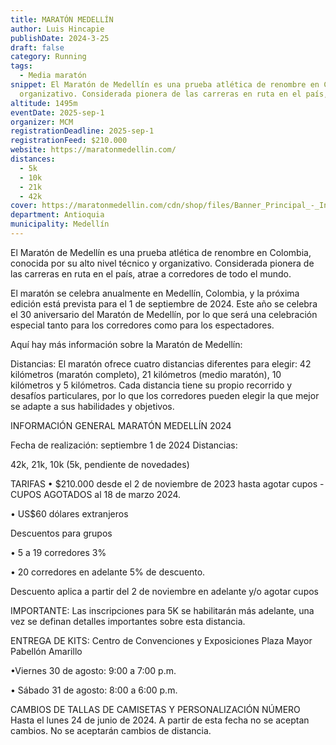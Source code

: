 ```yaml
---
title: MARATÓN MEDELLÍN
author: Luis Hincapie
publishDate: 2024-3-25
draft: false
category: Running
tags:
  - Media maratón
snippet: El Maratón de Medellín es una prueba atlética de renombre en Colombia, conocida por su alto nivel técnico y
  organizativo. Considerada pionera de las carreras en ruta en el país, atrae a corredores de todo el mundo.
altitude: 1495m
eventDate: 2025-sep-1
organizer: MCM
registrationDeadline: 2025-sep-1
registrationFeed: $210.000
website: https://maratonmedellin.com/
distances:
  - 5k
  - 10k
  - 21k
  - 42k
cover: https://maratonmedellin.com/cdn/shop/files/Banner_Principal_-_Inscripciones_cerradas_a55b6231-2de2-46e9-8a54-52fbe8072041_2048x.png?v=1710781704
department: Antioquia
municipality: Medellín
---
```


El Maratón de Medellín es una prueba atlética de renombre en Colombia, conocida por su alto nivel técnico y
organizativo. Considerada pionera de las carreras en ruta en el país, atrae a corredores de todo el mundo.

El maratón se celebra anualmente en Medellín, Colombia, y la próxima edición está prevista para el 1 de septiembre de 2024. Este año se celebra el 30 aniversario del Maratón de Medellín, por lo que será una celebración especial tanto para
los corredores como para los espectadores.

Aquí hay más información sobre la Maratón de Medellín:

Distancias: El maratón ofrece cuatro distancias diferentes para elegir: 42 kilómetros (maratón completo), 21
kilómetros (medio maratón), 10 kilómetros y 5 kilómetros. Cada distancia tiene su propio recorrido y desafíos
particulares, por lo que los corredores pueden elegir la que mejor se adapte a sus habilidades y objetivos.

INFORMACIÓN GENERAL MARATÓN MEDELLÍN 2024

Fecha de realización: septiembre 1 de 2024
Distancias:

42k, 21k, 10k (5k, pendiente de novedades)

TARIFAS
• $210.000 desde el 2 de noviembre de 2023 hasta agotar cupos - CUPOS AGOTADOS al 18 de marzo 2024.

• US$60 dólares extranjeros

Descuentos para grupos

• 5 a 19 corredores 3%

• 20 corredores en adelante 5% de descuento.

Descuento aplica a partir del 2 de noviembre en adelante y/o agotar cupos

IMPORTANTE:
Las inscripciones para 5K se habilitarán más adelante, una vez se definan detalles importantes sobre esta distancia.

ENTREGA DE KITS:
Centro de Convenciones y Exposiciones Plaza Mayor Pabellón Amarillo

•Viernes 30 de agosto: 9:00 a 7:00 p.m.

• Sábado 31 de agosto: 8:00 a 6:00 p.m.

CAMBIOS DE TALLAS DE CAMISETAS Y PERSONALIZACIÓN NÚMERO
Hasta el lunes 24 de junio de 2024. A partir de esta fecha no se aceptan cambios.
No se aceptarán cambios de distancia.

